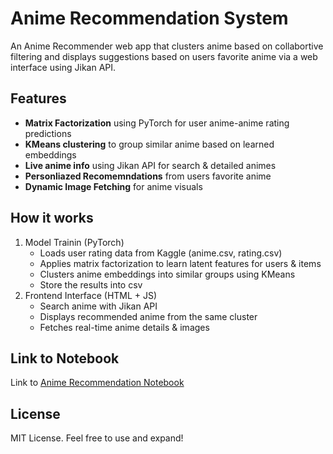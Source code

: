 # Anime Recommendation System

An Anime Recommender web app that clusters anime based on collabortive filtering and displays suggestions based on users favorite anime via a web
interface using Jikan API.

## Features

- **Matrix Factorization** using PyTorch for user anime-anime rating predictions
- **KMeans clustering** to group similar anime based on learned embeddings
- **Live anime info** using Jikan API for search & detailed animes
- **Personliazed Recomemndations** from users favorite anime
- **Dynamic Image Fetching** for anime visuals

## How it works

1. Model Trainin (PyTorch)
    - Loads user rating data from Kaggle (anime.csv, rating.csv)
    - Applies matrix factorization to learn latent features for users & items
    - Clusters anime embeddings into similar groups using KMeans
    - Store the results into csv
3. Frontend Interface (HTML + JS)
    - Search anime with Jikan API
    - Displays recommended anime from the same cluster
    - Fetches real-time anime details & images
## Link to Notebook
Link to [Anime Recommendation Notebook](https://colab.research.google.com/drive/1WqTzwzjoz6W6m4I7ACbczVubPvDWqxnQ?usp=sharing)

## License

MIT License. Feel free to use and expand!


